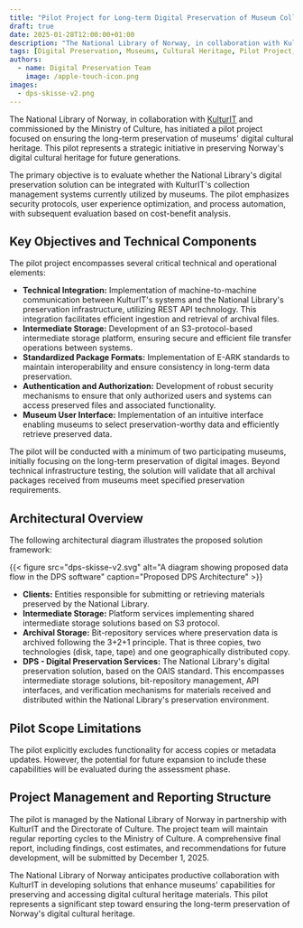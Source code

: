 ```yaml
---
title: "Pilot Project for Long-term Digital Preservation of Museum Collections"
draft: true
date: 2025-01-28T12:00:00+01:00
description: "The National Library of Norway, in collaboration with KulturIT and commissioned by the Ministry of Culture, has initiated a pilot project to ensure long-term preservation of the LAM sector's digital cultural heritage."
tags: [Digital Preservation, Museums, Cultural Heritage, Pilot Project, National Library, E-ARK, REST API, S3 Storage, Digital Preservation Services, OAIS, KulturIT, Ministry of Culture, Security, Automation]
authors: 
  - name: Digital Preservation Team
    image: /apple-touch-icon.png
images: 
  - dps-skisse-v2.png
---
```

The National Library of Norway, in collaboration with [KulturIT](https://kulturit.org/en) and commissioned by the Ministry of Culture, has initiated a pilot project focused on ensuring the long-term preservation of museums' digital cultural heritage.
This pilot represents a strategic initiative in preserving Norway's digital cultural heritage for future generations.

The primary objective is to evaluate whether the National Library's digital preservation solution can be integrated with KulturIT's collection management systems currently utilized by museums.
The pilot emphasizes security protocols, user experience optimization, and process automation, with subsequent evaluation based on cost-benefit analysis.

## Key Objectives and Technical Components

The pilot project encompasses several critical technical and operational elements:

- **Technical Integration:** Implementation of machine-to-machine communication between KulturIT's systems and the National Library's preservation infrastructure, utilizing REST API technology. This integration facilitates efficient ingestion and retrieval of archival files.
- **Intermediate Storage:** Development of an S3-protocol-based intermediate storage platform, ensuring secure and efficient file transfer operations between systems.
- **Standardized Package Formats:** Implementation of E-ARK standards to maintain interoperability and ensure consistency in long-term data preservation.
- **Authentication and Authorization:** Development of robust security mechanisms to ensure that only authorized users and systems can access preserved files and associated functionality.
- **Museum User Interface:** Implementation of an intuitive interface enabling museums to select preservation-worthy data and efficiently retrieve preserved data.

The pilot will be conducted with a minimum of two participating museums, initially focusing on the long-term preservation of digital images.
Beyond technical infrastructure testing, the solution will validate that all archival packages received from museums meet specified preservation requirements.

## Architectural Overview

The following architectural diagram illustrates the proposed solution framework:

{{< figure src="dps-skisse-v2.svg" alt="A diagram showing proposed data flow in the DPS software" caption="Proposed DPS Architecture" >}}

- **Clients:** Entities responsible for submitting or retrieving materials preserved by the National Library.
- **Intermediate Storage:** Platform services implementing shared intermediate storage solutions based on S3 protocol.
- **Archival Storage:** Bit-repository services where preservation data is archived following the 3+2+1 principle. That is three copies, two technologies (disk, tape, tape) and one geographically distributed copy.
- **DPS - Digital Preservation Services:** The National Library's digital preservation solution, based on the OAIS standard.
This encompasses intermediate storage solutions, bit-repository management, API interfaces, and verification mechanisms for materials received and distributed within the National Library's preservation environment.

## Pilot Scope Limitations

The pilot explicitly excludes functionality for access copies or metadata updates.
However, the potential for future expansion to include these capabilities will be evaluated during the assessment phase.

## Project Management and Reporting Structure

The pilot is managed by the National Library of Norway in partnership with KulturIT and the Directorate of Culture.
The project team will maintain regular reporting cycles to the Ministry of Culture.
A comprehensive final report, including findings, cost estimates, and recommendations for future development, will be submitted by December 1, 2025.

The National Library of Norway anticipates productive collaboration with KulturIT in developing solutions that enhance museums' capabilities for preserving and accessing digital cultural heritage materials.
This pilot represents a significant step toward ensuring the long-term preservation of Norway's digital cultural heritage.

